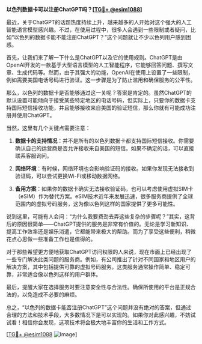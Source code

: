 **以色列数据卡可以注册ChatGPT吗？[[TG💪+ @esim1088](https://t.me/s/esim1088)]**

最近，关于ChatGPT的话题热度持续上升，越来越多的人开始对这个强大的人工智能语言模型感兴趣。不过，在使用过程中，很多人会遇到一些限制或者疑问，比如“以色列的数据卡能不能注册ChatGPT？”这个问题就让不少以色列用户感到困惑。

首先，让我们来了解一下什么是ChatGPT以及它的使用规则。ChatGPT是由OpenAI开发的一款基于大型语言模型的人工智能程序，它能够回答问题、撰写文章、生成代码等。然而，由于其强大的功能，OpenAI在使用上设置了一些限制，例如需要美国电话号码进行验证。这一步骤是为了防止滥用和确保服务的公平性。

那么，以色列的数据卡是否能够通过这一关呢？答案是肯定的。虽然ChatGPT的默认设置可能倾向于接受某些特定地区的电话号码，但实际上，只要你的数据卡支持国际短信接收功能，并且能够接收来自美国的验证短信，那么你就有可能成功注册并使用ChatGPT。

当然，这里有几个关键点需要注意：

1. **数据卡的支持情况**：并不是所有的以色列数据卡都支持国际短信接收。你需要确认自己的运营商是否允许接收来自美国的短信。如果不确定的话，可以直接联系客服询问。

2. **网络环境**：有时候，网络环境也会影响验证码的接收。如果你发现无法接收到验证码，可以尝试更换Wi-Fi或移动数据网络。

3. **备用方案**：如果你的数据卡确实无法接收验证码，也可以考虑使用虚拟SIM卡（eSIM）作为替代方案。eSIM技术近年来发展迅速，很多服务商提供了全球范围内的虚拟号码服务，这为像以色列这样的国家提供了更多可能性。

说到这里，可能有人会问：“为什么我要费劲去弄这些复杂的步骤呢？”其实，这背后的原因很简单——ChatGPT提供的服务是非常有价值的。无论是学习新知识、提高工作效率还是娱乐消遣，它都能带来极大的帮助。而为了享受这些便利，稍微花点心思做一些准备工作也是值得的。

对于那些希望更方便地获取ChatGPT访问权限的人来说，现在市面上已经出现了一些专门解决此类问题的服务商。例如，有公司推出了针对不同国家和地区用户的解决方案，其中包括提供可靠的虚拟号码服务。这类服务通常操作简单、稳定可靠，非常适合像以色列这样的用户群体。

最后，提醒大家在选择服务时要注意安全性与合法性。确保所使用的平台是正规合法的，以免造成不必要的麻烦。

总之，“以色列的数据卡能否注册ChatGPT”这个问题并没有绝对的答案，但通过合理的方法和技术手段，大多数情况下是可以实现的。如果你对此感兴趣，不妨试试看！相信你会发现，这项技术将会极大地丰富你的生活和工作方式。

[[TG💪+ @esim1088](https://t.me/s/esim1088) ![Image](https://i.postimg.cc/4NQfJmqS/Snipaste-2025-05-13-00-14-12.png)]